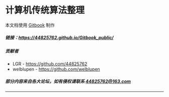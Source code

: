 

计算机传统算法整理
================

本文档使用 [Gitbook](https://github.com/GitbookIO/gitbook) 制作

##### 链接：https://44825762.github.io/Gitbook_public/

##### 贡献者
* LGR        -  https://github.com/44825762
* welblupen  -  https://github.com/welblupen

##### 部分内容来自各大论坛，如有侵权请联系 44825762@163.com
---




